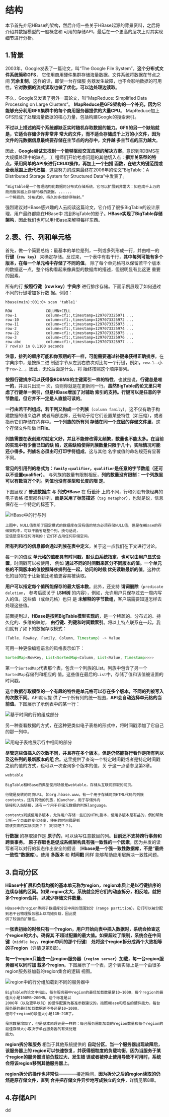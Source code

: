 结构
================================================================================
本节首先介绍HBase的架构，然后介绍一些关于HBase起源的背景资料，之后将介绍其数据模型的一般概念和
可用的存储API，最后在一个更高的层次上对其实现细节进行分析。

## 1.背景
2003年，Google发表了一篇论文，叫“The Google File System”。**这个分布式文件系统简称GFS**，
它使用商用硬件集群存储海量数据。文件系统将数据在节点之间 **冗余复制**，这样的话，即使一台存储服
务器发生故障，也不会影响数据的可用性。**它对数据的流式读取也做了优化，可以边处理边读取**。

不久，Google又发表了另外一篇论文，叫“MapReduce: Simplified Data Processing on Large Clusters”。
**MapReduce是GFS架构的一个补充，因为它能够充分利用GFS集群中的每个商用服务器提供的大量CPU**。
MapReduce加上GFS形成了处理海量数据的核心力量，包括构建Google的搜索索引。

**不过以上描述的两个系统都缺乏实时随机存取数据的能力。GFS的另一个缺陷就是，它适合存储少许非常非
常大的文件，而不适合存储成千上万的小文件，因为文件的元数据信息最终要存储在主节点的内存中，文件越
多主节点的压力越大**。

因此，**Google尝试去找到一个能够驱动交互应用的解决方案**。意识到RDBMS在大规模处理中的缺点，工
程师们开始考虑问题的其他切入点：**摒弃关系型的特点，采用简单的API来进行CRUD操作，再加上一个扫描
函数，在较大的键范围或全表范围上迭代扫描**，这些努力的成果最终在2006年的论文“BigTable：A Distributed
Storage System for Structured Data”中发表了。
```
“BigTable是一个管理结构化数据的分布式存储系统，它可以扩展到非常大：如在成千上万的商用服务器上存储PB级的数据。......
一个稀疏的、分布式的、持久的多维排序映射。”
```
强烈建议对HBase感兴趣的人云阅读这篇论文，它介绍了很多BigTable的设计原理，用户最终都能在HBase中
找到BigTable的影子。**HBase实现了BigTable存储架构**，因此我们也可以用HBase来解释每样东西。

## 2.表、行、列和单元格
首先，做一个简要总结：最基本的单位是列，一列或多列形成一行，并由唯一的 **行键（`row key`）**
来确定存储。反过来，一个表中有若干行，**其中每列可能有多个版本，在每一个单元格中存储了不同的值**。
除了每个单元格可以保留若干个版本的数据这一点，整个结构看起来像典型的数据库的描述，但很明显有比这更
重要的因素。

所有的行 **按照行键（row key）字典序** 进行排序存储。下面示例展现了如何通过不同的行键增加多行数
据。例如：
```shell
hbase(main):001:0> scan 'table1'
```
```
ROW               COLUMN+CELL
row-1             column=cf1:,timestamp=1297073325971 ...
row-10            column=cf1:,timestamp=1297073325972 ...
row-11            column=cf1:,timestamp=1297073325973 ...
row-2             column=cf1:,timestamp=1297073325974 ...
row-22            column=cf1:,timestamp=1297073325975 ...
row-3             column=cf1:,timestamp=1297073325976 ...
row-abc           column=cf1:,timestamp=1297073325977 ...
7 row(s) in 0.1100 seconds
```
**注意，排列的顺序可能和你预期的不一样，可能需要通过补键来获得正确排序**。在字典序中，是按照二进
制逐字节从左到右依次对比每一个行键，例如，`row-1`...小于`row-2`...，因此，无论后面是什么，将
始终按照这个顺序排列。

**按照行键排序可以获得像RDBMS的主键索引一样的特性**，也就是说，**行键总是唯一的**，并且只出现一
次，否则你就是在更新同一行。**虽然BigTable的论文里只考虑了行键单一索引，但是HBase增加了对辅助
索引的支持。行键可以是任意的字节数组，但它并不一定是人直接可读的**。

**一行由若干列组成，若干列又构成一个列族**（`column family`），这不仅有助于构建数据的语义边界
或者局部边界，还有助于给它们设置某些特性（如压缩），或者指示它们存储在内存中。**一个列族的所有列
存储在同一个底层的存储文件里**，这个存储文件叫做 **HFile**。

**列族需要在表创建时就定义好，并且不能修改得太频繁，数量也不能太多。在当前的实现中有少量已知的缺
陷，这些缺陷使得列族数量只限于几十，实际情况可能还小得多。列族名必须由可打印字符组成**，这与其他
名字或值的命名规范有显著不同。

**常见的引用列的格式为：`family:qualifier`，`qualifier`是任意的字节数组（还可以不设置qualifier）**。
与列族的数量有限制相反，**列的数量没有限制：一个列族里可以有数百万个列。列值也没有类型和长度的限
定**。

下图展现了 **普通数据库** 与 **列式HBase** 在 **行设计** 上的不同，行和列没有像经典的电子表格
模型那样排列，**而是采用了标签描述**（`tag metaphor`），也就是说，信息保存在一个特定的标签下。

![HBase中的行与列](img/3.png)
```
上图中，NULL值表明了固定模式的数据库在没有值的地方必须存储NULL值，但是在HBase的存储架构中，可以干脆省略整个列。换句话说，
空值是没有任何消耗的：它们不占用任何存储空间。
```
**所有列和行的信息都会通过列族在表中定义**，关于这一点我们在下文进行讨论。

每一列的值或 **单元格的值都具有时间戳，默认由系统指定，也可以由用户显式设置**。时间戳可以被使用，
例如 **通过不同的时间戳来区分不同版本的值。一个单元格的不同版本的值按照降序排列在一起，访问的时候
优先读取最新的值**。这种优化的目的在于让新值比老值更容易被读取。

**用户可以指定每个值所能保存的最大版本数**。此外，还支持 **谓词删除**（`predicate deletion`，
参考后面关于 **LSM树** 的内容），例如，允许用户只保存过去一周内写入的值。这些值（或单元格）也只
是 **未解释的字节数组**，客户端需要知道怎样去处理这些值。

前面提到过，**HBase是按照BigTable模型实现的**，是一个稀疏的、分布式的、持久化的、多维的映射，
**由行键、列键和时间戳索引**。将以上特点联系在一起，我们就有了如下的数据存取模式：
```java
(Table, RowKey, Family, Column, Timestamp) -> Value
```
可用一种更像编程语言的风格表示如下：
```java
SortedMap<RowKey, List<SortedMap<Column, List<Value, Timestamp>>>>
```
第一个`SortedMap`代表那个表，包含一个列族的List。列族中包含了另一个`SortedMap`存储列和相应的
值。这些值在最后的`List`中，存储了值和该值被设置的时间戳。

**这个数据存取模型的一个有趣的特性是单元格可以存在多个版本，不同的列被写入的次数不同**。API默认提
供了一个所有列的统一视图，**API会自动选择单元格的当前值**。下图展示了示例表中的某一行：

![基于时间的行的组成部分](img/4.png)

另一种查看数据的方式，在这种更类似电子表格的形式中，将时间戳添加了它自己的那一列中。

![用电子表格展示行中相同的部分](img/5.png)

**尽管这些值插入的次数不同，并且存在多个版本，但是仍然能将行看作是所有列以及这些列的最新版本的组
合**。这里提供了查询一个特定时间戳或者是特定时间戳之前的值的方式，也可以一次查询多个版本的值，关
于这一点请参见第3章。
```
webtable

BigTable和HBase的典型使用场景是webtable，存储从互联网抓取的网页。

行键是反转的网页URL，如org.hbase.www。有一个用于存储网页HTML代码的列族contents，还有其他的列族，如anchor，用于存储外向
链接和入站链接，还有一个用于存储元数据的列族language。

contents列族使用多版本，允许用户存储一些旧的HTML副本，使用多版本是有益的，例如帮助分析一个页面的变化频率，使用的时间戳是抓
取该页面的实际次数？？（时间吧？？）。
```
**行数据** 的存取操作是 **原子的**，可以读写任意数目的列。**目前还不支持跨行事务和跨表事务**。
**原子存取也是促成系统架构具有强一致性的一个因素**，因为并发的读写者可以对行的状态作出安全的假设
（**Hbase是一个强一致性数据库，不是“最终一致性”数据库**）。使用 **多版本** 和 **时间戳** 同样
能够帮助应用层解决一致性问题。

## 3.自动分区
**HBase中扩展和负载均衡的基本单元称为region，region本质上是以行键排序的连续存储的区间。如果
region太大，系统就会把它们的动态拆分，相反地，就把多个region合并，以减少存储文件数量**。
```
HBase中的region等同于数据库分区中用的范围划分（range partition）。它们可以被分配到若干台物理服务器上以均摊负载，因此提
供了较强的扩展性。
```
**一张表初始的时候只有一个region，用户开始向表中插入数据时，系统会检查这个region的大小，确保其
不超过配置的最大值。如果超过了限制，系统会在中间键**（`middle key`，**region中间的那个行键**）
**处将这个region拆分成两个大致相等的子region**（详情见第8章）。

**每一个region只能由一台region服务器（`region server`）加载，每一台region服务器可以同时加
载多个region**。下图展示了一个表，这个表实际上是一个由很多region服务器加载的region集合的逻辑
视图。

![region中的行分组加载到不同的服务器中](img/6.png)

```
BigTable的论文中指出，每台服务器中region的最佳加载数量是10~1000，每个region的最佳大小是100MB~200MB。这个标准是以
2006年（以及更早以前）的硬件配置为基准参数建议的。按照HBase和现在的硬件能力，每台服务器的最佳加载数据差不多还是10~1000，
但每个region的最佳大小是1GB~2GB了。

虽然数量增加了，但是基本原理还是一样的：每台服务器能加载的region数量和每个region的最佳存储大小取决于单台服务器的有效处理
能力。
```
**region拆分和服务** 相当于其他系统提供的 **自动分区**。**当一个服务器出现故障后，该服务器上的
region可以快速恢复，并获得细粒度的负载均衡，因为当服务于某个region的服务器当前负载过大、发生错
误或者被停止使用导致不可用时，系统会将该region移到其他服务器上**。

**region拆分的操作也非常快**————接近瞬间，**因为拆分之后的region读取的仍然是原存储文件，直到
合并把存储文件异步地写成独立的文件**，详情见第8章。

## 4.存储API






































































dd
